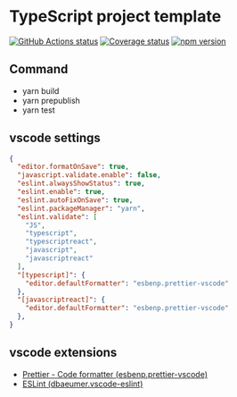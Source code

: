 # TypeScript project template

<p>
  <a href="https://github.com/heineiuo/ts-template/actions"><img style="max-width:100%" alt="GitHub Actions status" src="https://github.com/heineiuo/ts-template/workflows/Node%20CI/badge.svg"></a>
  <a href="https://coveralls.io/github/heineiuo/ts-template"><img style="max-width:100%" alt="Coverage status" src="https://coveralls.io/repos/github/heineiuo/ts-template/badge.svg"></a>
  <a href="https://www.npmjs.com/package/ts-template"><img style="max-width:100%" alt="npm version" src="https://img.shields.io/npm/v/ts-template.svg?style=flat"></a>
</p>

## Command

* yarn build
* yarn prepublish
* yarn test

## vscode settings

```json
{
  "editor.formatOnSave": true,
  "javascript.validate.enable": false,
  "eslint.alwaysShowStatus": true,
  "eslint.enable": true,
  "eslint.autoFixOnSave": true,
  "eslint.packageManager": "yarn",
  "eslint.validate": [
    "JS",
    "typescript",
    "typescriptreact",
    "javascript",
    "javascriptreact"
  ],
  "[typescript]": {
    "editor.defaultFormatter": "esbenp.prettier-vscode"
  },
  "[javascriptreact]": {
    "editor.defaultFormatter": "esbenp.prettier-vscode"
  },
}
```

## vscode extensions

* [Prettier - Code formatter (esbenp.prettier-vscode)](https://marketplace.visualstudio.com/items?itemName=esbenp.prettier-vscode)
* [ESLint (dbaeumer.vscode-eslint)](https://marketplace.visualstudio.com/items?itemName=dbaeumer.vscode-eslint) 
